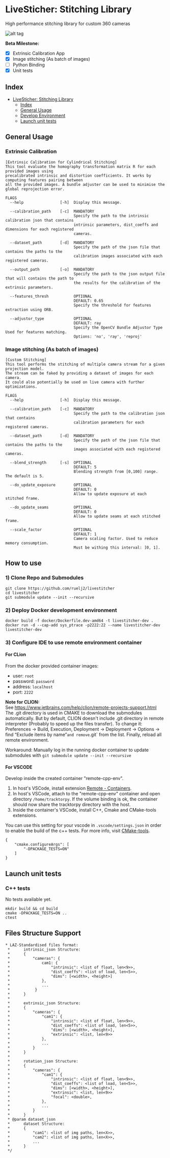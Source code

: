# LiveSticher: Stitching Library
High performance stitching library for custom 360 cameras

![alt tag](assets/stitching_example.png)

**Beta Milestone:**
- [x] Extrinsic Calibration App
- [x] Image stitching (As batch of images)
- [ ] Python Binding
- [x] Unit tests

## Index
- [LiveSticher: Stitching Library](#livesticher-stitching-library)
    - [Index](#index)
    - [General Usage](#general-usage)
    - [Develop Environment](#develop-environment)
    - [Launch unit tests](#launch-unit-tests)

## General Usage
### Extrinsic Calibration
```
[Extrinsic Calibration for Cylindrical Stitching] 
This tool evaluate the homography transformation matrix R for each provided images using 
precalibrated intrinsic and distortion coefficients. It works by computing features pairing between 
all the provided images. A bundle adjuster can be used to minimise the global reprojection error. 

FLAGS
  --help                [-h]  Display this message.

  --calibration_path    [-c]  MANDATORY
                              Specify the path to the intrinsic calibration json that contains 
                              intrinsic parameters, dist_coeffs and dimensions for each registered 
                              cameras.

  --dataset_path        [-d]  MANDATORY
                              Specify the path of the json file that contains the paths to the 
                              calibration images associated with each registered cameras.

  --output_path         [-o]  MANDATORY
                              Specify the path to the json output file that will contains the path to 
                              the results for the calibration of the extrinsic parameters.

  --features_thresh           OPTIONAL
                              DEFAULT: 0.65
                              Specify the threshold for features extraction using ORB.

  --adjustor_type             OPTIONAL
                              DEFAULT: ray
                              Specify the OpenCV Bundle Adjustor Type Used for features matching.
                              Options: 'no', 'ray', 'reproj' 
```

### Image stitching (As batch of images)
```
[Custom Stitching] 
This tool performs the stitching of multiple camera stream for a given projection model. 
The stream can be faked by providing a dataset of images for each camera.
It could also potentially be used on live camera with further optimizations.

FLAGS
  --help                [-h]  Display this message.

  --calibration_path    [-c]  MANDATORY
                              Specify the path to the calibration json that contains 
                              calibration parameters for each registered cameras.

  --dataset_path        [-d]  MANDATORY
                              Specify the path of the json file that contains the paths to the 
                              images associated with each registered cameras.

  --blend_strength      [-s]  OPTIONAL
                              DEFAULT: 5
                              Blending strength from [0,100] range. The default is 5. 

  --do_update_exposure        OPTIONAL
                              DEFAULT: 0
                              Allow to update exposure at each stitched frame. 

  --do_update_seams           OPTIONAL
                              DEFAULT: 0
                              Allow to update seams at each stitched frame. 

  --scale_factor              OPTIONAL
                              DEFAULT: 1
                              Camera scaling factor. Used to reduce memory consumption.
                              Must be withing this interval: ]0, 1]. 
```

## How to use
### 1) Clone Repo and Submodules
```
git clone https://github.com/ruelj2/livestitcher
cd livestitcher
git submodule update --init --recursive
```
### 2) Deploy Docker development environment 
```
docker build -f docker/Dockerfile.dev-amd64 -t livestitcher-dev .
docker run -d --cap-add sys_ptrace -p2222:22 --name livestitcher-dev livestitcher-dev
```

### 3) Configure IDE to use remote environment container
#### For CLion
From the docker provided container images:
* user: `root`
* password: `password`
* address: `localhost`
* port: `2222`

**Note for CLION:**  
See https://www.jetbrains.com/help/clion/remote-projects-support.html
The .git directory is used in CMAKE to download the submodules automatically. But by default, CLION doesn't
include .git directory in remote interpreter (Probably to speed up the files transfer). To change it:
Preferences -> Build, Execution, Deployment -> Deployment -> Options ->
find “Exclude items by name”` and remove `.git` from the list.
Finally, reload all remote environment.

Workaround:
Manually log in the running docker container to update submodules with `git submodule update --init --recursive`

#### For VSCODE
Develop inside the created container "remote-cpp-env".
1. In host's VSCode, install extension [Remote - Containers](https://marketplace.visualstudio.com/items?itemName=ms-vscode-remote.remote-containers).
2. In host's VSCode, attach to the "remote-cpp-env" container and open directory `/home/tracktorpy`. If the volume binding is ok, the container should now share the tracktorpy directory with the host.
3. Inside the container's VSCode, install C++, Cmake and CMake-tools extensions.

You can use this setting for your vscode in `.vscode/settings.json` in order to enable the build of the c++ tests. For more info, visit [CMake-tools](https://vector-of-bool.github.io/docs/vscode-cmake-tools/settings.html).
```
{
    "cmake.configureArgs": [
        "-DPACKAGE_TESTS=ON"
    ]
}
```

## Launch unit tests
### C++ tests
No tests available yet.
```
mkdir build && cd build
cmake -DPACKAGE_TESTS=ON ..
ctest
```

## Files Structure Support
``` 
* LAZ-Standardised files format:
 *      intrinsic_json Structure:
 *      {
 *          "cameras": {
 *              cam1: {
 *                  "intrinsic": <list of float, len<9>>,
 *                  "dist_coeffs": <list of load, len<5>>,
 *                  "dims": [<width>, <height>]
 *              },
 *              ...
 *           }
 *      }
 *
 *      extrinsic_json Structure:
 *      {
 *          "cameras": {
 *              "cam1": {
 *                  "intrinsic": <list of float, len<9>>,
 *                  "dist_coeffs": <list of load, len<5>>,
 *                  "dims": [<width>, <height>],
 *                  "extrinsic": <list, len<9>>
 *              },
 *              ...
 *          }
 *      }
 *
 *      rotation_json Structure:
 *      {
 *          "cameras": {
 *              "cam1": {
 *                  "intrinsic": <list of float, len<9>>,
 *                  "dist_coeffs": <list of load, len<5>>,
 *                  "dims": [<width>, <height>],
 *                  "extrinsic": <list, len<9>>
 *                  "focal": <double>,
 *              },
 *              ...
 *          }
 *      }
 * @param dataset_json
 *      dataset Structure:
 *      {
 *          "cam1": <list of img paths, len<X>>,
 *          "cam2": <list of img paths, len<X>>,
 *          ...
 *      }
 */
```
